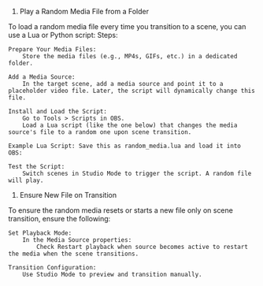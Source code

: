 1. Play a Random Media File from a Folder

To load a random media file every time you transition to a scene, you can use a Lua or Python script:
Steps:

    Prepare Your Media Files:
        Store the media files (e.g., MP4s, GIFs, etc.) in a dedicated folder.

    Add a Media Source:
        In the target scene, add a media source and point it to a placeholder video file. Later, the script will dynamically change this file.

    Install and Load the Script:
        Go to Tools > Scripts in OBS.
        Load a Lua script (like the one below) that changes the media source's file to a random one upon scene transition.

    Example Lua Script: Save this as random_media.lua and load it into OBS:

    Test the Script:
        Switch scenes in Studio Mode to trigger the script. A random file will play.

1. Ensure New File on Transition

To ensure the random media resets or starts a new file only on scene transition, ensure the following:

    Set Playback Mode:
        In the Media Source properties:
            Check Restart playback when source becomes active to restart the media when the scene transitions.

    Transition Configuration:
        Use Studio Mode to preview and transition manually.

